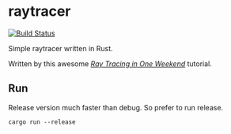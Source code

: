 # raytracer

[![Build Status](https://travis-ci.com/vigdail/raytracer.svg?branch=master)](https://travis-ci.com/github/vigdail/raytracer)

Simple raytracer written in Rust.

Written by this awesome [_Ray Tracing in One Weekend_](https://raytracing.github.io/books/RayTracingInOneWeekend.html) tutorial.

## Run

Release version much faster than debug. So prefer to run release.

```code
cargo run --release
```